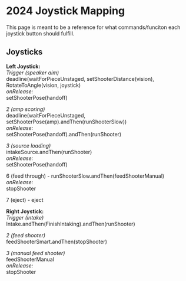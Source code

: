 # 2024 Joystick Mapping
This page is meant to be a reference for what commands/funciton each joystick button should fulfill.
## Joysticks

**Left Joystick:**\
*Trigger (speaker aim)*\
deadline(waitForPieceUnstaged, setShooterDistance(vision),  RotateToAngle(vision, joystick)\
*onRelease:*\
setShooterPose(handoff)

*2 (amp scoring)*\
deadline(waitForPieceUnstaged, setShooterPose(amp).andThen(runShooterSlow))\
*onRelease:*\
setShooterPose(handoff).andThen(runShooter)

*3 (source loading)*\
intakeSource.andThen(runShooter)\
*onRelease:*\
setShooterPose(handoff)

6 (feed through) - runShooterSlow.andThen(feedShooterManual)\
*onRelease:*\
stopShooter

7 (eject) - eject

**Right Joystick:**\
*Trigger (intake)*\
Intake.andThen(FinishIntaking).andThen(runShooter)

*2 (feed shooter)*\
feedShooterSmart.andThen(stopShooter)

*3 (manual feed shooter)*\
feedShooterManual\
*onRelease:*\
stopShooter
